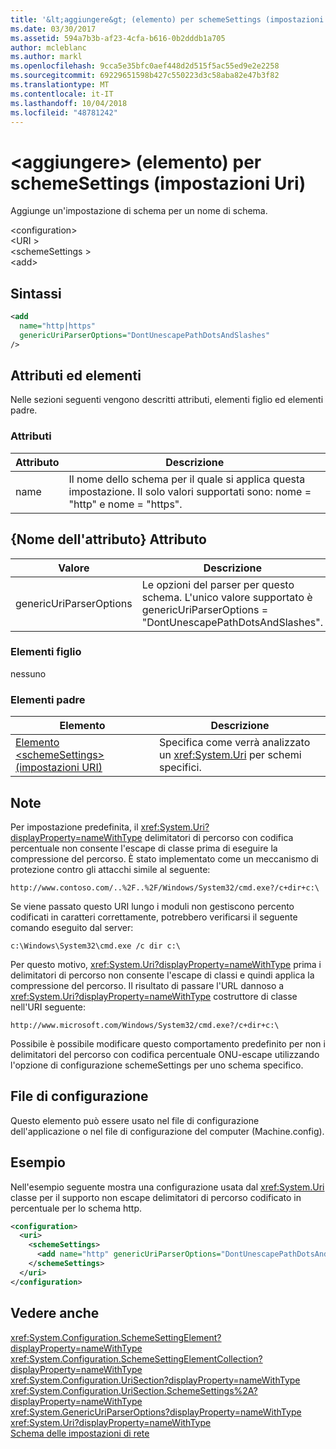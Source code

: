 ```yaml
---
title: '&lt;aggiungere&gt; (elemento) per schemeSettings (impostazioni Uri)'
ms.date: 03/30/2017
ms.assetid: 594a7b3b-af23-4cfa-b616-0b2dddb1a705
author: mcleblanc
ms.author: markl
ms.openlocfilehash: 9cca5e35bfc0aef448d2d515f5ac55ed9e2e2258
ms.sourcegitcommit: 69229651598b427c550223d3c58aba82e47b3f82
ms.translationtype: MT
ms.contentlocale: it-IT
ms.lasthandoff: 10/04/2018
ms.locfileid: "48781242"
---
```

# <a name="ltaddgt-element-for-schemesettings-uri-settings"></a>&lt;aggiungere&gt; (elemento) per schemeSettings (impostazioni Uri)
Aggiunge un'impostazione di schema per un nome di schema.  
  
 \<configuration>  
\<URI >  
\<schemeSettings >  
\<add>  
  
## <a name="syntax"></a>Sintassi  
  
```xml  
<add
  name="http|https"
  genericUriParserOptions="DontUnescapePathDotsAndSlashes"
/>  
```  
  
## <a name="attributes-and-elements"></a>Attributi ed elementi  
 Nelle sezioni seguenti vengono descritti attributi, elementi figlio ed elementi padre.  
  
### <a name="attributes"></a>Attributi  
  
|Attributo|Descrizione|  
|---------------|-----------------|  
|name|Il nome dello schema per il quale si applica questa impostazione. Il solo valori supportati sono: nome = "http" e nome = "https".|  
  
## <a name="attribute-name-attribute"></a>{Nome dell'attributo} Attributo  
  
|Valore|Descrizione|  
|-----------|-----------------|  
|genericUriParserOptions|Le opzioni del parser per questo schema. L'unico valore supportato è genericUriParserOptions = "DontUnescapePathDotsAndSlashes".|  
  
### <a name="child-elements"></a>Elementi figlio  
 nessuno  
  
### <a name="parent-elements"></a>Elementi padre  
  
|Elemento|Descrizione|  
|-------------|-----------------|  
|[Elemento \<schemeSettings> (impostazioni URI)](../../../../../docs/framework/configure-apps/file-schema/network/schemesettings-element-uri-settings.md)|Specifica come verrà analizzato un <xref:System.Uri> per schemi specifici.|  
  
## <a name="remarks"></a>Note  
 Per impostazione predefinita, il <xref:System.Uri?displayProperty=nameWithType> delimitatori di percorso con codifica percentuale non consente l'escape di classe prima di eseguire la compressione del percorso. È stato implementato come un meccanismo di protezione contro gli attacchi simile al seguente:  
  
 `http://www.contoso.com/..%2F..%2F/Windows/System32/cmd.exe?/c+dir+c:\`  
  
 Se viene passato questo URI lungo i moduli non gestiscono percento codificati in caratteri correttamente, potrebbero verificarsi il seguente comando eseguito dal server:  
  
 `c:\Windows\System32\cmd.exe /c dir c:\`  
  
 Per questo motivo, <xref:System.Uri?displayProperty=nameWithType> prima i delimitatori di percorso non consente l'escape di classi e quindi applica la compressione del percorso. Il risultato di passare l'URL dannoso a <xref:System.Uri?displayProperty=nameWithType> costruttore di classe nell'URI seguente:  
  
 `http://www.microsoft.com/Windows/System32/cmd.exe?/c+dir+c:\`  
  
 Possibile è possibile modificare questo comportamento predefinito per non i delimitatori del percorso con codifica percentuale ONU-escape utilizzando l'opzione di configurazione schemeSettings per uno schema specifico.  
  
## <a name="configuration-files"></a>File di configurazione  
 Questo elemento può essere usato nel file di configurazione dell'applicazione o nel file di configurazione del computer (Machine.config).  
  
## <a name="example"></a>Esempio  
 Nell'esempio seguente mostra una configurazione usata dal <xref:System.Uri> classe per il supporto non escape delimitatori di percorso codificato in percentuale per lo schema http.  
  
```xml  
<configuration>  
  <uri>  
    <schemeSettings>  
      <add name="http" genericUriParserOptions="DontUnescapePathDotsAndSlashes"/>  
    </schemeSettings>  
  </uri>  
</configuration>  
```  
  
## <a name="see-also"></a>Vedere anche  
 <xref:System.Configuration.SchemeSettingElement?displayProperty=nameWithType>  
 <xref:System.Configuration.SchemeSettingElementCollection?displayProperty=nameWithType>  
 <xref:System.Configuration.UriSection?displayProperty=nameWithType>  
 <xref:System.Configuration.UriSection.SchemeSettings%2A?displayProperty=nameWithType>  
 <xref:System.GenericUriParserOptions?displayProperty=nameWithType>  
 <xref:System.Uri?displayProperty=nameWithType>  
 [Schema delle impostazioni di rete](../../../../../docs/framework/configure-apps/file-schema/network/index.md)
